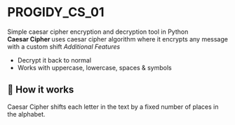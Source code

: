 # PROGIDY_CS_01
Simple caesar cipher encryption and decryption tool in Python
<br> <b> Caesar Cipher </b> uses caesar cipher algorithm where it encrypts any message with a custom shift
<i> Additional Features </i>
- Decrypt it back to normal
- Works with uppercase, lowercase, spaces & symbols

## 🧠 How it works
Caesar Cipher shifts each letter in the text by a fixed number of places in the alphabet.
